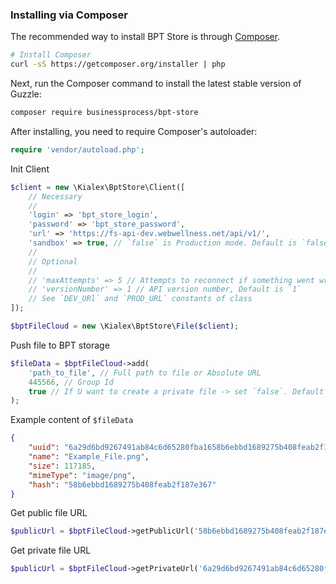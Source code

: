 ### Installing via Composer

The recommended way to install BPT Store is through
[Composer](http://getcomposer.org).

```bash
# Install Composer
curl -sS https://getcomposer.org/installer | php
```

Next, run the Composer command to install the latest stable version of Guzzle:

```bash
composer require businessprocess/bpt-store
```

After installing, you need to require Composer's autoloader:

```php
require 'vendor/autoload.php';
```

Init Client
```php
$client = new \Kialex\BptStore\Client([
    // Necessary
    //
    'login' => 'bpt_store_login',
    'password' => 'bpt_store_password',
    'url' => 'https://fs-api-dev.webwellness.net/api/v1/',
    'sandbox' => true, // `false` is Production mode. Default is `false`
    //
    // Optional
    //
    // 'maxAttempts' => 5 // Attempts to reconnect if something went wrong, Default is `3`
    // 'versionNumber' => 1 // API version number, Default is `1`
    // See `DEV_URl` and `PROD_URL` constants of class
]);

$bptFileCloud = new \Kialex\BptStore\File($client);
```

Push file to BPT storage
```php
$fileData = $bptFileCloud->add(
    'path_to_file', // Full path to file or Absolute URL
    445566, // Group Id
    true // If U want to create a private file -> set `false`. Default is `true`.
);
```

Example content of `$fileData`
```json
{
    "uuid": "6a29d6bd9267491ab84c6d65280fba1658b6ebbd1689275b408feab2f187e367",
    "name": "Example_File.png",
    "size": 117185,
    "mimeType": "image/png",
    "hash": "58b6ebbd1689275b408feab2f187e367"
}
```

Get public file URL
```php
$publicUrl = $bptFileCloud->getPublicUrl('58b6ebbd1689275b408feab2f187e367') // Put `hash` from `$fileData`;
```

Get private file URL
```php
$publicUrl = $bptFileCloud->getPrivateUrl('6a29d6bd9267491ab84c6d65280fba1658b6ebbd1689275b408feab2f187e367') // Put `uuid` from `$fileData`;
```

